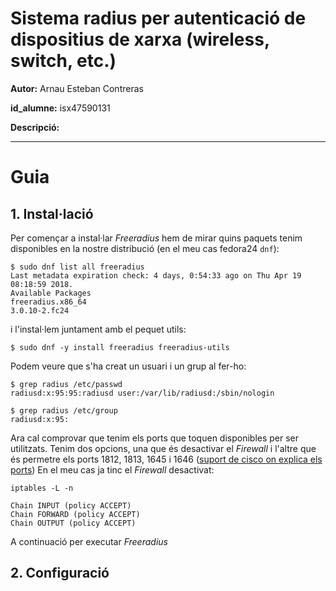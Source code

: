 # Sistema radius per autenticació de dispositius de xarxa (wireless, switch, etc.)

**Autor:** Arnau Esteban Contreras

**id_alumne:** isx47590131

**Descripció:** 


-------

# Guia

## 1. Instal·lació
Per començar a instal·lar *Freeradius* hem de mirar quins paquets tenim disponibles en la nostre distribució (en el meu cas fedora24 `dnf`):

```
$ sudo dnf list all freeradius
Last metadata expiration check: 4 days, 0:54:33 ago on Thu Apr 19 08:18:59 2018.
Available Packages
freeradius.x86_64                                                             3.0.10-2.fc24                                         
```

i l'instal·lem juntament amb el pequet utils:

```
$ sudo dnf -y install freeradius freeradius-utils
```



Podem veure que s'ha creat un usuari i un grup al fer-ho:

```
$ grep radius /etc/passwd
radiusd:x:95:95:radiusd user:/var/lib/radiusd:/sbin/nologin

$ grep radius /etc/group
radiusd:x:95:
```



Ara cal comprovar que tenim els ports que toquen disponibles per ser utilitzats. Tenim dos opcions, una que és desactivar el *Firewall* i l'altre que és permetre els ports 1812, 1813, 1645 i 1646 ([suport de cisco on explica els ports](https://supportforums.cisco.com/t5/wan-routing-and-switching/which-port-numbers-are-used-for-radius-accounting-and-radius/td-p/2494536 "Suport Cisco"))
En el meu cas ja tinc el *Firewall* desactivat:

```
iptables -L -n

Chain INPUT (policy ACCEPT)
Chain FORWARD (policy ACCEPT)
Chain OUTPUT (policy ACCEPT)
```

A continuació per executar *Freeradius*


## 2. Configuració
